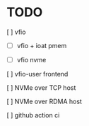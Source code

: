 # TODO
[ ] vfio

- [ ] vfio + ioat pmem

- [ ] vfio nvme

[ ] vfio-user frontend

[ ] NVMe over TCP host

[ ] NVMe over RDMA host

[ ] github action ci
